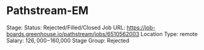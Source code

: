 # Pathstream-EM

Stage: Status: Rejected/Filled/Closed
Job URL: https://job-boards.greenhouse.io/pathstream/jobs/6510562003
Location Type: remote
Salary: $126,000-$160,000
Stage Group: Rejected